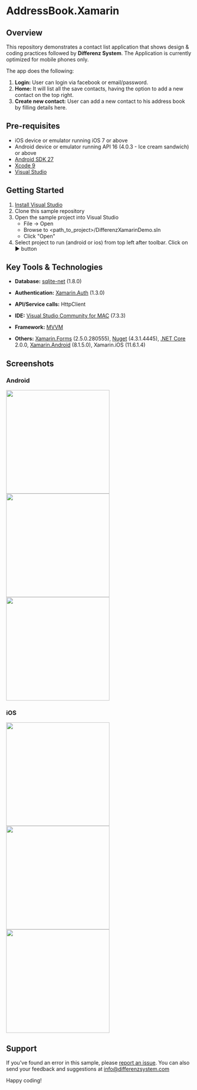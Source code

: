 # AddressBook.Xamarin
## Overview
This repository demonstrates a contact list application that shows design & coding practices followed by **Differenz System**. The Application is currently optimized for mobile phones only.

The app does the following:
1. **Login:** User can login via facebook or email/password. 
2. **Home:** It will list all the save contacts, having the option to add a new contact on the top right.
3. **Create new contact:** User can add a new contact to his address book by filling details here.

## Pre-requisites
- iOS device or emulator running iOS 7 or above
- Android device or emulator running API 16 (4.0.3 - Ice cream sandwich) or above
- [Android SDK 27](https://developer.android.com/about/versions/oreo/android-8.0-migration.html#ptb)
- [Xcode 9](https://developer.apple.com/library/content/releasenotes/DeveloperTools/RN-Xcode/Chapters/Introduction.html#//apple_ref/doc/uid/TP40001051-CH1-SW936)
- [Visual Studio](https://www.visualstudio.com/vs/features/mobile-app-development/#downloadvs)
## Getting Started
1. [Install Visual Studio](https://www.visualstudio.com/vs/features/mobile-app-development/#downloadvs)
2. Clone this sample repository
3. Open the sample project into Visual Studio
	- File -> Open
	- Browse to <path_to_project>/DifferenzXamarinDemo.sln
	- Click "Open"
4. Select project to run (android or ios) from top left after toolbar. Click on :arrow_forward: button

## Key Tools & Technologies
- **Database:** [sqlite-net](https://components.xamarin.com/view/sqlite-net) (1.8.0)
- **Authentication:** [Xamarin.Auth](https://github.com/xamarin/Xamarin.Auth) (1.3.0)
- **API/Service calls:** HttpClient 
- **IDE:** [Visual Studio Community for MAC](https://www.visualstudio.com/vs/visual-studio-mac/) (7.3.3)
- **Framework:** [MVVM](https://developer.xamarin.com/guides/xamarin-forms/enterprise-application-patterns/mvvm/)

- **Others:** [Xamarin.Forms](https://www.nuget.org/packages/Xamarin.Forms/) (2.5.0.280555), [Nuget](https://www.nuget.org/) (4.3.1.4445), [.NET Core](https://www.microsoft.com/net/learn/get-started/macos) 2.0.0, [Xamarin.Android](https://developer.xamarin.com/api/root/MonoAndroid-lib/) (8.1.5.0), Xamarin.iOS (11.6.1.4)

## Screenshots
### Android
<img src="https://github.com/differenz-system/AddressBook.Xamarin/blob/master/ScreenShots/Android/login.png" width="280"> <img src="https://github.com/differenz-system/AddressBook.Xamarin/blob/master/ScreenShots/Android/list.png" width="280"> <img src="https://github.com/differenz-system/AddressBook.Xamarin/blob/master/ScreenShots/Android/detail.png" width="280">  

### iOS
<img src="https://github.com/differenz-system/AddressBook.Xamarin/blob/master/ScreenShots/iOS/login.png" width="280"> <img src="https://github.com/differenz-system/AddressBook.Xamarin/blob/master/ScreenShots/iOS/list.png" width="280"> <img src="https://github.com/differenz-system/AddressBook.Xamarin/blob/master/ScreenShots/iOS/detail.png" width="280">

## Support
If you've found an error in this sample, please [report an issue](https://github.com/differenz-system/AddressBook.Android/issues/new). You can also send your feedback and suggestions at info@differenzsystem.com

Happy coding!
